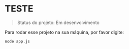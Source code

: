 # TESTE

> Status do projeto: Em desenvolvimento

Para rodar esse projeto na sua máquina, por favor digite:

```
node app.js
```
